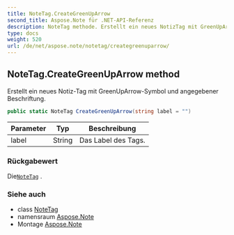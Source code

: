 ```yaml
---
title: NoteTag.CreateGreenUpArrow
second_title: Aspose.Note für .NET-API-Referenz
description: NoteTag methode. Erstellt ein neues NotizTag mit GreenUpArrowSymbol und angegebener Beschriftung.
type: docs
weight: 520
url: /de/net/aspose.note/notetag/creategreenuparrow/
---
```

## NoteTag.CreateGreenUpArrow method

Erstellt ein neues Notiz-Tag mit GreenUpArrow-Symbol und angegebener Beschriftung.

```csharp
public static NoteTag CreateGreenUpArrow(string label = "")
```

| Parameter | Typ | Beschreibung |
| --- | --- | --- |
| label | String | Das Label des Tags. |

### Rückgabewert

Die[`NoteTag`](../) .

### Siehe auch

* class [NoteTag](../)
* namensraum [Aspose.Note](../../notetag/)
* Montage [Aspose.Note](../../../)


